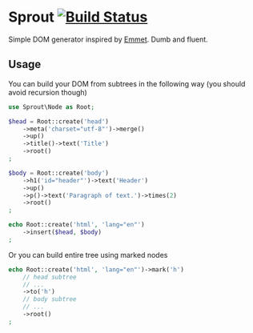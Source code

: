 # Sprout [![Build Status](https://travis-ci.org/dmitrivereshchagin/sprout.svg?branch=master)](https://travis-ci.org/dmitrivereshchagin/sprout)

Simple DOM generator inspired by [Emmet](http://emmet.io/).
Dumb and fluent.

## Usage

You can build your DOM from subtrees in the following way (you should
avoid recursion though)

```php
use Sprout\Node as Root;

$head = Root::create('head')
    ->meta('charset="utf-8"')->merge()
    ->up()
    ->title()->text('Title')
    ->root()
;

$body = Root::create('body')
    ->h1('id="header"')->text('Header')
    ->up()
    ->p()->text('Paragraph of text.')->times(2)
    ->root()
;

echo Root::create('html', 'lang="en"')
    ->insert($head, $body)
;
```

Or you can build entire tree using marked nodes

```php
echo Root::create('html', 'lang="en"')->mark('h')
    // head subtree
    // ...
    ->to('h')
    // body subtree
    // ...
    ->root()
;
```
